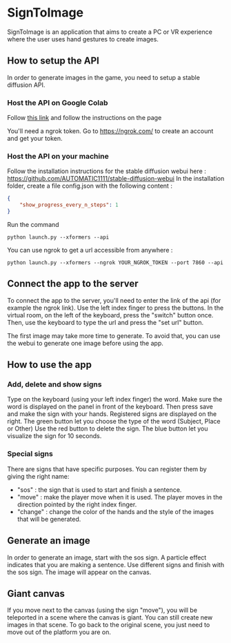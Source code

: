 # SignToImage

SignToImage is an application that aims to create a PC or VR experience where the user uses hand gestures to create images.

## How to setup the API

In order to generate images in the game, you need to setup a stable diffusion API.

### Host the API on Google Colab
Follow [this link](https://colab.research.google.com/drive/13w8GaqtwClHNFyxI2rxrywUY7cfcCBzj?usp=sharing) and follow the instructions on the page

You'll need a ngrok token. Go to https://ngrok.com/ to create an account and get your token.


### Host the API on your machine
Follow the installation instructions for the stable diffusion webui here :
https://github.com/AUTOMATIC1111/stable-diffusion-webui
In the installation folder, create a file config.json with the following content : 
```json
{
    "show_progress_every_n_steps": 1
}
```
Run the command
```
python launch.py --xformers --api
```
You can use ngrok to get a url accessible from anywhere : 
```
python launch.py --xformers --ngrok YOUR_NGROK_TOKEN --port 7860 --api
```

## Connect the app to the server

To connect the app to the server, you'll need to enter the link of the api (for example the ngrok link).
Use the left index finger to press the buttons. 
In the virtual room, on the left of the keyboard, press the "switch" button once. Then, use the keyboard to type the url and press the "set url" button.

The first image may take more time to generate. To avoid that, you can use the webui to generate one image before using the app.

## How to use the app

### Add, delete and show signs
Type on the keyboard (using your left index finger) the word. Make sure the word is displayed on the panel in front of the keyboard. Then press save and make the sign with your hands.
Registered signs are displayed on the right. The green button let you choose the type of the word (Subject, Place or Other)
Use the red button to delete the sign.
The blue button let you visualize the sign for 10 seconds.

### Special signs
There are signs that have specific purposes. You can register them by giving the right name:
- "sos" : the sign that is used to start and finish a sentence.
- "move" : make the player move when it is used. The player moves in the direction pointed by the right index finger.
- "change" : change the color of the hands and the style of the images that will be generated.

## Generate an image
In order to generate an image, start with the sos sign. A particle effect indicates that you are making a sentence. Use different signs and finish with the sos sign. The image will appear on the canvas.

## Giant canvas
If you move next to the canvas (using the sign "move"), you will be teleported in a scene where the canvas is giant. You can still create new images in that scene.
To go back to the original scene, you just need to move out of the platform you are on.
